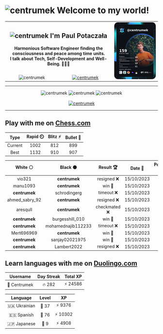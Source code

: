 <h1>
  <img
    src="https://emojis.slackmojis.com/emojis/images/1531849430/4246/blob-sunglasses.gif"
    width="30"
    alt="centrumek"
  />
  Welcome to my world!
</h1>

<table>
  <tbody>
    <tr>
      <td align="center" width="70%" colspan="2">
        <h2>
          <img
            src="https://raw.githubusercontent.com/MartinHeinz/MartinHeinz/master/wave.gif"
            width="30px"
            alt="centrumek"
          />
          I'm Paul Potaczała
        </h2>
        <h4>
          Harmonious Software Engineer finding the consciousness and peace among time units.
          <br/>
          I talk about Tech, Self-Development and Well-Being. 🌿🧘🚀
        </h4>
      </td>
      <td width="30%" rowspan="2">
        <a href="https://app.daily.dev/centrumek">
          <img
            src="./devcard.png"
            alt="centrumek"
          />
        </a>
      </td>
    </tr>
    <tr align="center">
      <td>
        <img
          src="https://komarev.com/ghpvc/?username=centrumek&label=visitors&color=0e75b6&style=flat"
          alt="centrumek"
        >
      </td>
      <td>
        <a href="https://stackoverflow.com/users/14496012/centrumek">
          <img
            src="https://stackoverflow.com/users/flair/14496012.png?theme=dark"
            alt="centrumek"
          >
        </a>
      </td>
    </tr>
  </tbody>
</table>

---
<div align="center">
  <img 
    src="https://github-readme-stats.vercel.app/api?username=centrumek&show_icons=true&count_private=true&theme=dark&hide_border=true&hide=issues,contribs&bg_color=00000000"
    alt="centrumek"
  />
  <img
    src="https://github-readme-stats.vercel.app/api/top-langs/?username=centrumek&layout=compact&hide_border=true&theme=dark&bg_color=00000000&langs_count=6&exclude_repo=air-statistic-app"
    alt="centrumek"
  />
  <img 
    src="https://github-readme-streak-stats.herokuapp.com?user=centrumek&theme=dark&hide_border=true&background=FFFFFF00"
    alt="centrumek"
  />
  <br/>
  <br/>
  <a href="https://www.buymeacoffee.com/centrumek">
    <img
      src="https://cdn.buymeacoffee.com/buttons/v2/default-orange.png"
      height="50"
      width="210"
      alt="centrumek"
    />
  </a>
</div>

---

## Play with me on [Chess.com](https://www.chess.com/member/centrumek)

<div align="center">
<!--START_SECTION:chessStats-->
<!-- Automatically generated with https://github.com/Balastrong/chess-stats-action -->

| Type | Rapid ⏲️ | Blitz ⚡ | Bullet 🔫 |
|:---:|:---:|:---:|:---:|
| Current | 1002 | 812 | 899 |
| Best | 1132 | 910 | 907 |

| White ⚪ | Black ⚫ | Result 🏆 | Date 📅 | Position 🗺️ | Type 🕕 |
|:---:|:---:|:---:|:---:|:---:|:---:|
| vio321 | **centrumek** | resigned ❌ | 15/10/2023 | <a href="http://www.ee.unb.ca/cgi-bin/tervo/fen.pl?select=8/1k6/2p3P1/2P5/2N5/6P1/5K2/8 b - -">Link</a> | Blitz |
| manu1093 | **centrumek** | win 🥇 | 15/10/2023 | <a href="http://www.ee.unb.ca/cgi-bin/tervo/fen.pl?select=8/p2k4/1p4n1/2b2pN1/5P1p/1PP2K1P/P5P1/8 w - -">Link</a> | Blitz |
| **centrumek** | schrodingerg | timeout ❌ | 15/10/2023 | <a href="http://www.ee.unb.ca/cgi-bin/tervo/fen.pl?select=8/6k1/p2pK1P1/3P4/1pr5/6b1/8/8 w - -">Link</a> | Blitz |
| ahmed_sabry_92 | **centrumek** | resigned ❌ | 15/10/2023 | <a href="http://www.ee.unb.ca/cgi-bin/tervo/fen.pl?select=rnb3nN/pp1k2pp/4p3/3p4/8/4K3/PPP3PP/R2Q1BNR b - -">Link</a> | Blitz |
| aresqull | **centrumek** | checkmated ❌ | 15/10/2023 | <a href="http://www.ee.unb.ca/cgi-bin/tervo/fen.pl?select=r1bqkbnr/ppp2Qpp/2np4/4p3/2B5/4P3/PPPP1PPP/RNB1K1NR b KQkq -">Link</a> | Blitz |
| **centrumek** | burgesshill_010 | win 🥇 | 15/10/2023 | <a href="http://www.ee.unb.ca/cgi-bin/tervo/fen.pl?select=3r3k/ppp2N1p/4r3/8/4nP2/B1P1P3/P1P4P/2K3R1 b - -">Link</a> | Blitz |
| **centrumek** | mohamednajib112233 | timeout ❌ | 15/10/2023 | <a href="http://www.ee.unb.ca/cgi-bin/tervo/fen.pl?select=8/8/6R1/1k6/8/2K5/6r1/8 w - -">Link</a> | Blitz |
| Mert696969 | **centrumek** | win 🥇 | 15/10/2023 | <a href="http://www.ee.unb.ca/cgi-bin/tervo/fen.pl?select=2k5/pp5p/3R4/2p5/2Pb4/1P1K4/r5p1/8 w - -">Link</a> | Blitz |
| **centrumek** | sanjay02021975 | win 🥇 | 15/10/2023 | <a href="http://www.ee.unb.ca/cgi-bin/tervo/fen.pl?select=1r6/3pkp1p/2p1p3/Kb3p2/6r1/8/3R4/8 b - -">Link</a> | Blitz |
| **centrumek** | Lambert2022 | resigned ❌ | 15/10/2023 | <a href="http://www.ee.unb.ca/cgi-bin/tervo/fen.pl?select=8/7p/8/1b6/8/P1Pqk2P/2K5/8 w - -">Link</a> | Blitz |

<!--END_SECTION:chessStats-->
</div>

## Learn languages with me on [Duolingo.com](https://www.duolingo.com/profile/Centrumek)

<div align="center">
<!--START_SECTION:duolingoStats-->
<!-- Automatically generated with https://github.com/centrumek/duolingo-readme-stats-->

| Username | Day Streak | Total XP |
|:---:|:---:|:---:|
| 👤 Centrumek | 🔥 282 | ⚡ 24586 |

| Language | Level | XP |
|:---:|:---:|:---:|
| 🇺🇦 Ukrainian | 👑 37 | ⚡ 9376 |
| 🇪🇸 Spanish | 👑 76 | ⚡ 10302 |
| 🇯🇵 Japanese | 👑 9 | ⚡ 4908 |

<!--END_SECTION:duolingoStats-->
</div>
<!--
**centrumek/centrumek** is a ✨ _special_ ✨ repository because its `README.md` (this file) appears on your GitHub profile.

Here are some ideas to get you started:

- 🔭 I’m currently working on ...
- 🌱 I’m currently learning ...
- 👯 I’m looking to collaborate on ...
- 🤔 I’m looking for help with ...
- 💬 Ask me about ...
- 📫 How to reach me: ...
- 😄 Pronouns: ...
- ⚡ Fun fact: ...
-->
